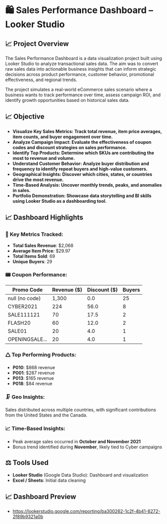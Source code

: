 # 🛍️ Sales Performance Dashboard – Looker Studio

## 📈 Project Overview

The Sales Performance Dashboard is a data visualization project built using Looker Studio to analyze transactional sales data. The aim was to convert raw sales data into actionable business insights that can inform strategic decisions across product performance, customer behavior, promotional effectiveness, and regional trends.

The project simulates a real-world eCommerce sales scenario where a business wants to track performance over time, assess campaign ROI, and identify growth opportunities based on historical sales data.

## 📈 Objective

- **Visualize Key Sales Metrics: Track total revenue, item price averages, item counts, and buyer engagement over time.**
- **Analyze Campaign Impact: Evaluate the effectiveness of coupon codes and discount strategies on sales performance.**
- **Identify Top Products: Determine which SKUs are contributing the most to revenue and volume.**
- **Understand Customer Behavior: Analyze buyer distribution and frequency to identify repeat buyers and high-value customers.**
- **Geographical Insights: Discover which cities, states, or countries drive the most revenue.**
- **Time-Based Analysis: Uncover monthly trends, peaks, and anomalies in sales.**
- **Portfolio Demonstration: Showcase data storytelling and BI skills using Looker Studio as a dashboarding tool.**

## 📈 Dashboard Highlights

### 🌟 Key Metrics Tracked:
- **Total Sales Revenue**: $2,068  
- **Average Item Price**: $29.97  
- **Total Items Sold**: 69  
- **Unique Buyers**: 29  

### 📟 Coupon Performance:
| Promo Code              | Revenue ($) | Discount ($) | Buyers |
|-------------------------|-------------|--------------|--------|
| null (no code)          | 1,300       | 0.0          | 25     |
| CYBER2021               | 224         | 56.0         | 8      |
| SALE111121              | 70          | 17.5         | 2      |
| FLASH20                 | 60          | 12.0         | 2      |
| SALE01                  | 20          | 4.0          | 1      |
| OPENINGSALE...          | 20          | 4.0          | 1      |

### 🛆 Top Performing Products:
- **P010**: $868 revenue
- **P001**: $287 revenue
- **P013**: $165 revenue
- **P018**: $84 revenue

### 🗜️ Geo Insights:
Sales distributed across multiple countries, with significant contributions from the United States and the Canada.

### 📈 Time-Based Insights:
- Peak average sales occurred in **October and November 2021**
- Bonus trend identified during **November**, likely tied to Cyber campaigns

## ⚖️ Tools Used

- **Looker Studio** (Google Data Studio): Dashboard and visualization
- **Excel / Sheets**: Initial data cleaning

## 📈 Dashboard Preview
- https://lookerstudio.google.com/reporting/ba300262-1c2f-4b41-8272-2f89b9321a0b
